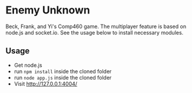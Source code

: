 Enemy Unknown
===============

Beck, Frank, and Yi's Comp460 game.
The multiplayer feature is based on node.js and socket.io. See the usage below to install necessary modules.

## Usage
* Get node.js
* run `npm install` inside the cloned folder
* run `node app.js` inside the cloned folder
* Visit http://127.0.0.1:4004/